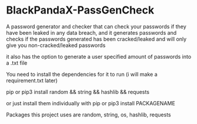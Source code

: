 # BlackPandaX-PassGenCheck
A password generator and checker that can check your passwords if they have been leaked in any data breach,
and it generates passwords and checks if the passwords generated has been cracked/leaked and will only give you non-cracked/leaked passwords

it also has the option to generate a user specified amount of passwords into a .txt file




You need to install the dependencies for it to run (i will make a requirement.txt later)

pip or pip3 install random && string && hashlib && requests

or just install them individually with pip or pip3 install PACKAGENAME

Packages this project uses are random, string, os, hashlib, requests
